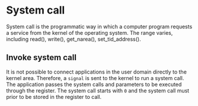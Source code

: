# System call

System call is the programmatic way in which a computer program requests a service from the kernel of the operating system. The range varies, including  read(), write(), get_narea(), set_tid_address().

## Invoke system call

It is not possible to connect applications in the user domain directly to the kernel area. Therefore, a `signal` is sent to the kernel to run a system call. The application passes the system calls and parameters to be executed through the register. The system call starts with `0` and the system call must prior to be stored in the register to call.

